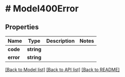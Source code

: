 # # Model400Error

## Properties

Name | Type | Description | Notes
------------ | ------------- | ------------- | -------------
**code** | **string** |  |
**error** | **string** |  |

[[Back to Model list]](../../README.md#models) [[Back to API list]](../../README.md#endpoints) [[Back to README]](../../README.md)
